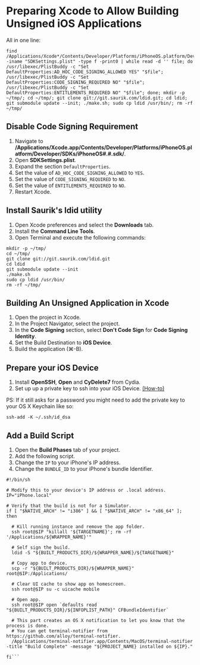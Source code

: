 Preparing Xcode to Allow Building Unsigned iOS Applications
===========================================================

All in one line:

```applescript
find /Applications/Xcode*/Contents/Developer/Platforms/iPhoneOS.platform/Developer/SDKs -iname "SDKSettings.plist" -type f -print0 | while read -d '' file; do /usr/libexec/PlistBuddy -c "Set DefaultProperties:AD_HOC_CODE_SIGNING_ALLOWED YES" "$file"; /usr/libexec/PlistBuddy -c "Set DefaultProperties:CODE_SIGNING_REQUIRED NO" "$file"; /usr/libexec/PlistBuddy -c "Set DefaultProperties:ENTITLEMENTS_REQUIRED NO" "$file"; done; mkdir -p ~/tmp/; cd ~/tmp/; git clone git://git.saurik.com/ldid.git; cd ldid; git submodule update --init; ./make.sh; sudo cp ldid /usr/bin/; rm -rf ~/tmp/
```

## Disable Code Signing Requirement

1. Navigate to __/Applications/Xcode.app/Contents/Developer/Platforms/iPhoneOS.platform/Developer/SDKs/iPhoneOS#.#.sdk/__.
2. Open __SDKSettings.plist__.
3. Expand the section `DefaultProperties`.
4. Set the value of `AD_HOC_CODE_SIGNING_ALLOWED` to `YES`.
5. Set the value of `CODE_SIGNING_REQUIRED` to `NO`.
6. Set the value of `ENTITLEMENTS_REQUIRED` to `NO`.
7. Restart Xcode.



## Install Saurik's ldid utility

1. Open Xcode preferences and select the __Downloads__ tab.
2. Install the __Command Line Tools__.
3. Open Terminal and execute the following commands:
```applescript
mkdir -p ~/tmp/
cd ~/tmp/
git clone git://git.saurik.com/ldid.git
cd ldid
git submodule update --init
./make.sh
sudo cp ldid /usr/bin/
rm -rf ~/tmp/
```



## Building An Unsigned Application in Xcode
1. Open the project in Xcode.
2. In the Project Navigator, select the project.
3. In the __Code Signing__ section, select __Don't Code Sign__ for __Code Signing Identity__.
4. Set the Build Destination to __iOS Device__.
5. Build the application (⌘-B).



## Prepare your iOS Device

1. Install __OpenSSH__, __Open__ and __CyDelete7__ from Cydia.
2. Set up up a private key to ssh into your iOS Device. [(How-to)](http://www.priyaontech.com/2012/01/ssh-into-your-jailbroken-idevice-without-a-password/)

PS: If it still asks for a password you might need to add the private key to your OS X Keychain like so:

```applescript
ssh-add -K ~/.ssh/id_dsa
```



## Add a Build Script

1. Open the __Build Phases__ tab of your project.
2. Add the following script.
3. Change the `IP` to your iPhone's IP address.
4. Change the `BUNDLE_ID` to your iPhone's bundle Identifier.

```applescript
#!/bin/sh

# Modify this to your device's IP address or .local address.
IP="iPhone.local"

# Verify that the build is not for a Simulator.
if [ "$NATIVE_ARCH" != "i386" ] && [ "$NATIVE_ARCH" != "x86_64" ]; then

  # Kill running instance and remove the app folder.
  ssh root@$IP "killall '${TARGETNAME}'; rm -rf '/Applications/${WRAPPER_NAME}'"

  # Self sign the build.
  ldid -S "${BUILT_PRODUCTS_DIR}/${WRAPPER_NAME}/${TARGETNAME}"

  # Copy app to device.
  scp -r "${BUILT_PRODUCTS_DIR}/${WRAPPER_NAME}" root@$IP:/Applications/

  # Clear UI cache to show app on homescreen.
  ssh root@$IP su -c uicache mobile

  # Open app.
  ssh root@$IP open `defaults read "${BUILT_PRODUCTS_DIR}/${INFOPLIST_PATH}" CFBundleIdentifier`

  # This part creates an OS X notification to let you know that the process is done.
  # You can get terminal-notifier from https://github.com/alloy/terminal-notifier.
  /Applications/terminal-notifier.app/Contents/MacOS/terminal-notifier -title "Build Complete" -message "${PROJECT_NAME} installed on ${IP}."

fi```
